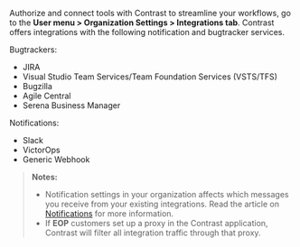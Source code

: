 <!--
title: "Getting Started with Integrations"
description: "Overview of Contrast Integrations"
tags: "Admin organization settings integrations overview"
-->

Authorize and connect tools with Contrast to streamline your workflows, go to the **User menu > Organization Settings > Integrations tab**. Contrast offers integrations with the following notification and bugtracker services.

Bugtrackers: 

* JIRA
* Visual Studio Team Services/Team Foundation Services (VSTS/TFS)
* Bugzilla
* Agile Central
* Serena Business Manager 

Notifications:

* Slack 
* VictorOps
* Generic Webhook

> **Notes:** 
> * Notification settings in your organization affects which messages you receive from your existing integrations. Read the article on [Notifications](admin-orgsettings.html#org-notify) for more information. 
> * If **EOP** customers set up a proxy in the Contrast application, Contrast will filter all integration traffic through that proxy. 
